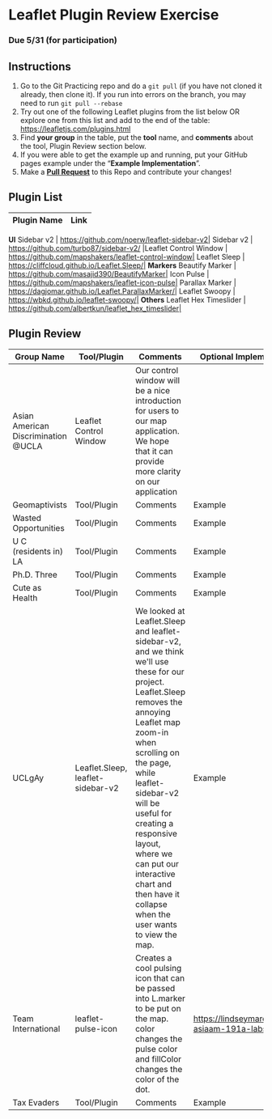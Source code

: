 # Leaflet Plugin Review Exercise

### Due 5/31 (for participation)

## Instructions

1. Go to the Git Practicing repo and do a `git pull` (if you have not cloned it already, then clone it). If you run into errors on the branch, you may need to run `git pull --rebase`
2. Try out one of the following Leaflet plugins from the list below OR explore one from this list and add to the end of the table: https://leafletjs.com/plugins.html
3. Find **your group** in the table, put the **tool** name, and **comments** about the tool, Plugin Review section below.
4. If you were able to get the example up and running, put your GitHub pages example under the “**Example Implementation**”.
5. Make a [**Pull Request**](https://medium.com/@urna.hybesis/pull-request-workflow-with-git-6-steps-guide-3858e30b5fa4) to this Repo and contribute your changes!

## Plugin List

Plugin Name|Link
--|--|
**UI**
Sidebar v2 | https://github.com/noerw/leaflet-sidebar-v2|
Sidebar v2 | https://github.com/turbo87/sidebar-v2/
|Leaflet Control Window | https://github.com/mapshakers/leaflet-control-window|
Leaflet Sleep | https://cliffcloud.github.io/Leaflet.Sleep/|
**Markers**
Beautify Marker | https://github.com/masajid390/BeautifyMarker|
Icon Pulse | https://github.com/mapshakers/leaflet-icon-pulse|
Parallax Marker | https://dagjomar.github.io/Leaflet.ParallaxMarker/|
Leaflet Swoopy | https://wbkd.github.io/leaflet-swoopy/|
**Others**
Leaflet Hex Timeslider | https://github.com/albertkun/leaflet_hex_timeslider|

## Plugin Review

Group Name|Tool/Plugin|Comments|**Optional** Implementation example
----------|----|--------|----------------------
Asian American Discrimination @UCLA| Leaflet Control Window | Our control window will be a nice introduction for users to our map application. We hope that it can provide more clarity on our application  |  |
Geomaptivists|Tool/Plugin|Comments|Example|
Wasted Opportunities|Tool/Plugin|Comments|Example|
U C (residents in) LA|Tool/Plugin|Comments|Example|
Ph.D. Three|Tool/Plugin|Comments|Example|
Cute as Health|Tool/Plugin|Comments|Example|
UCLgAy|Leaflet.Sleep, leaflet-sidebar-v2|We looked at Leaflet.Sleep and leaflet-sidebar-v2, and we think we'll use these for our project. Leaflet.Sleep removes the annoying Leaflet map zoom-in when scrolling on the page, while leaflet-sidebar-v2 will be useful for creating a responsive layout, where we can put our interactive chart and then have it collapse when the user wants to view the map. |Example|
Team International|leaflet-pulse-icon|Creates a cool pulsing icon that can be passed into L.marker to be put on the map. color changes the pulse color and fillColor changes the color of the dot.|https://lindseymardona.github.io/22s-asiaam-191a-labs/week10/|
Tax Evaders|Tool/Plugin|Comments|Example|
